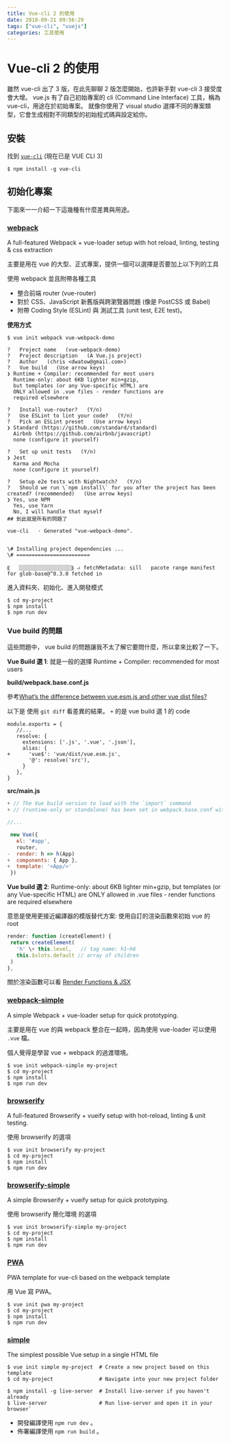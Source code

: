 ```yaml
---
title: Vue-cli 2 的使用
date: 2018-09-21 09:56:29
tags: ["vue-cli", "vuejs"]
categories: 工具使用
---
```


# Vue-cli 2 的使用

雖然 vue-cli 出了 3 版，在此先聊聊 2 版怎麼開始，也許新手對 vue-cli 3 接受度會大增。
vue.js 有了自己初始專案的 cli (Command Line Interface) 工具，稱為 vue-cli，用途在於初始專案。
就像你使用了 visual studio 選擇不同的專案類型，它會生成相對不同類型的初始程式碼與設定給你。

## 安裝

找到 [`vue-cli`](https://github.com/vuejs/vue-cli) (現在已是 VUE CLI 3)

```shell=
$ npm install -g vue-cli
```

## 初始化專案

下面來一一介紹一下這幾種有什麼差異與用途。

### [webpack](https://github.com/vuejs-templates/webpack)

A full-featured Webpack + vue-loader setup with hot reload, linting, testing & css extraction

主要是用在 vue 的大型、正式專案，提供一個可以選擇是否要加上以下列的工具

使用 webpack 並且附帶各種工具

- 整合前端 router (vue-router)
- 對於 CSS、JavaScript 新舊版與跨瀏覽器問題 (像是 PostCSS 或 Babel)
- 附帶 Coding Style (ESLint) 與 測試工具 (unit test, E2E test)。

**使用方式**

```shell
$ vue init webpack vue-webpack-demo

?   Project name   (vue-webpack-demo)
?   Project description   (A Vue.js project)
?   Author   (chris <dwatow@gmail.com>)
?   Vue build   (Use arrow keys)
❯ Runtime + Compiler: recommended for most users
  Runtime-only: about 6KB lighter min+gzip,
  but templates (or any Vue-specific HTML) are
  ONLY allowed in .vue files - render functions are
  required elsewhere

?   Install vue-router?   (Y/n)
?   Use ESLint to lint your code?   (Y/n)
?   Pick an ESLint preset   (Use arrow keys)
❯ Standard (https://github.com/standard/standard)
  Airbnb (https://github.com/airbnb/javascript)
  none (configure it yourself)

?   Set up unit tests   (Y/n)
❯ Jest
  Karma and Mocha
  none (configure it yourself)

?   Setup e2e tests with Nightwatch?   (Y/n)
?   Should we run \`npm install\` for you after the project has been created? (recommended)   (Use arrow keys)
❯ Yes, use NPM
  Yes, use Yarn
  No, I will handle that myself
## 到此就是所有的問題了

vue-cli   · Generated "vue-webpack-demo".


\# Installing project dependencies ...
\# ========================

⸨   ░░░░░░░░░░░░░░░░░⸩ ⠴ fetchMetadata: sill   pacote range manifest for glob-base@^0.3.0 fetched in
```

進入資料夾、初始化、進入開發模式

```shell=
$ cd my-project
$ npm install
$ npm run dev
```

### Vue build 的問題

這些問題中， vue build 的問題讓我不太了解它要問什麼，所以拿來比較了一下。

**Vue Build 選 1**: 就是一般的選擇
Runtime + Compiler: recommended for most users

**build/webpack.base.conf.js**

參考[What’s the difference between vue.esm.js and other vue dist files?](https://forum.vuejs.org/t/whats-the-difference-between-vue-esm-js-and-other-vue-dist-files/7259/9)

以下是 使用 `git diff` 看差異的結果。 `+` 的是 vue build 選 1 的 code

```
module.exports = {
   //...
   resolve: {
     extensions: ['.js', '.vue', '.json'],
     alias: {
+      'vue$': 'vue/dist/vue.esm.js',
       '@': resolve('src'),
     }
   },
}
```

**src/main.js**

```javascript
+ // The Vue build version to load with the `import` command
+ // (runtime-only or standalone) has been set in webpack.base.conf with an alias.

//...

 new Vue({
   el: '#app',
   router,
-  render: h => h(App)
+  components: { App },
+  template: '<App/>'
 })
```

**Vue build 選 2**: Runtime-only: about 6KB lighter min+gzip,
but templates (or any Vue-specific HTML) are
ONLY allowed in .vue files - render functions are
required elsewhere

意思是使用更接近編譯器的模版替代方案: 使用自訂的渲染函數來初始 vue 的 root

```javascript
render: function (createElement) {
 return createElement(
   'h' \+ this.level,   // tag name: h1~h6
   this.$slots.default // array of children
 )
},
```

關於渲染函數可以看 [Render Functions & JSX](https://vuejs.org/v2/guide/render-function.html)

### [webpack-simple](https://github.com/vuejs-templates/webpack-simple)

A simple Webpack + vue-loader setup for quick prototyping.

主要是用在 vue 的與 webpack 整合在一起時，因為使用 vue-loader 可以使用 `.vue` 檔。

個人覺得是學習 vue + webpack 的過渡環境。

```shell=
$ vue init webpack-simple my-project
$ cd my-project
$ npm install
$ npm run dev
```

### [browserify](https://github.com/vuejs-templates/browserify)

A full-featured Browserify + vueify setup with hot-reload, linting & unit testing.

使用 browserify 的選項

```shell=
$ vue init browserify my-project
$ cd my-project
$ npm install
$ npm run dev
```

### [browserify-simple](https://github.com/vuejs-templates/browserify-simple)

A simple Browserify + vueify setup for quick prototyping.

使用 browserify 簡化環境 的選項

```shell=
$ vue init browserify-simple my-project
$ cd my-project
$ npm install
$ npm run dev
```

### [PWA](https://github.com/vuejs-templates/pwa)

PWA template for vue-cli based on the webpack template

用 Vue 寫 PWA。

```shell=
$ vue init pwa my-project
$ cd my-project
$ npm install
$ npm run dev
```

### [simple](https://github.com/vuejs-templates/simple)

The simplest possible Vue setup in a single HTML file

```shell=
$ vue init simple my-project  # Create a new project based on this template
$ cd my-project               # Navigate into your new project folder

$ npm install -g live-server  # Install live-server if you haven't already
$ live-server                 # Run live-server and open it in your browser`
```

- 開發編譯使用 `npm run dev` 。
- 佈署編譯使用 `npm run build` 。
